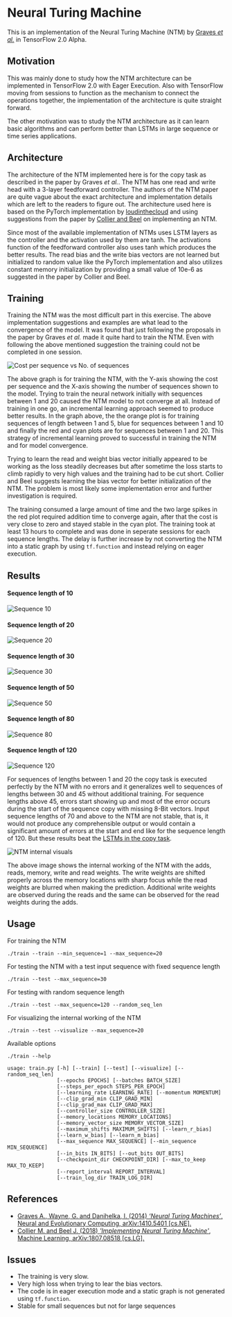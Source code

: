 # **Neural Turing Machine**

This is an implementation of the Neural Turing Machine (NTM) by [Graves *et al.*][Graves] in TensorFlow 2.0 Alpha.

## Motivation
This was mainly done to study how the NTM architecture can be implemented in TensorFlow 2.0 with Eager 
Execution. Also with TensorFlow moving from sessions to function as the mechanism to connect the operations 
together, the implementation of the architecture is quite straight forward. 

The other motivation was to study the NTM architecture as it can learn basic algorithms and can perform better than LSTMs in large sequence or time series applications.

## Architecture
The architecture of the NTM implemented here is for the copy task as described in the paper by Graves *et al.*. The NTM has one read and write head with a 3-layer feedforward controller. The authors of the NTM paper are quite vague about the exact architecture and implementation details which are left to the readers to figure out. The architecture used here is based on the PyTorch implementation by [loudinthecloud][PyTorchNTM] and using suggestions from the paper by [Collier and Beel][Collier] on implementing an NTM.
 
 Since most of the available implementation of NTMs uses LSTM layers as the controller and the activation used by them are tanh. The activations function of the feedforward controller also uses tanh which produces the better results. The read bias and the write bias vectors are not learned but initialized to random value like the PyTorch implementation and also utilizes constant memory initialization by providing a small value of 10e-6 as suggested in the paper by Collier and Beel.

## Training
Training the NTM was the most difficult part in this exercise. The above implementation suggestions and examples are what lead to the convergence of the model. It was found that just following the proposals in the paper by Graves *et al.* made it quite hard to train the NTM. Even with following the above mentioned suggestion the training could not be completed in one session. 

![Cost per sequence vs No. of sequences](./images/cost_per_sequence.svg)

The above graph is for training the NTM, with the Y-axis showing the cost per sequence and the X-axis showing the number of sequences shown to the model. Trying to train the neural network initially with sequences between 1 and 20 caused the 
NTM model to not converge at all. Instead of training in one go, an incremental learning approach seemed to produce better results. In the graph above, the the orange plot is for training sequences of length between 1 and 5, blue for sequences between 1 and 10 and finally the red and cyan plots are for sequences between 1 and 20. This strategy of incremental learning proved to successful in training the NTM and for model convergence.

Trying to learn the read and weight bias vector initially appeared to be working as the loss steadily decreases but after sometime the loss starts to climb rapidly to very high values and the training had to be cut short. Collier and Beel suggests learning the bias vector for better initialization of the NTM. The problem is most likely some implementation error and further investigation is required.

The training consumed a large amount of time and the two large spikes in the red plot required addition time to converge again, after that the cost is very close to zero and stayed stable in the cyan plot. The training took at least 13 hours to complete and was done in seperate sessions for each sequence lengths. The delay is further increase by not converting the NTM into a static graph by using `tf.function` and instead relying on eager execution.

## Results
#### Sequence length of 10
![Sequence 10](./images/seq_len_10.png)
#### Sequence length of 20
![Sequence 20](./images/seq_len_20.png)
#### Sequence length of 30
![Sequence 30](./images/seq_len_30.png)
#### Sequence length of 50
![Sequence 50](./images/seq_len_50.png)
#### Sequence length of 80
![Sequence 80](./images/seq_len_80.png)
#### Sequence length of 120
![Sequence 120](./images/seq_len_120.png)

For sequences of lengths between 1 and 20 the copy task is executed perfectly by the NTM with no errors and it generalizes well to sequences of lengths between 30 and 45 without additional training. For sequence lengths above 45, errors start showing up and most of the error occurs during the start of the sequence copy with missing 8-Bit vectors. Input sequence lengths of 70 and above to the NTM are not stable, that is, it would not produce any comprehensible output or would contain a significant amount of errors at the start and end like for the sequence length of 120. But these results beat the [LSTMs in the copy task][LSTMCopy].

![NTM internal visuals](./images/ntm_visualize.png)

The above image shows the internal working of the NTM with the adds, reads, memory, write and read weights. The write weights are shifted properly across the memory locations with sharp focus while the read weights are blurred when making the prediction. Additional write weights are observed during the reads and the same can be observed for the read weights during the adds.

## Usage
For training the NTM
```
./train --train --min_sequence=1 --max_sequence=20
```
For testing the NTM with a test input sequence with fixed sequence length
```
./train --test --max_sequence=30
```
For testing with random sequence length
```
./train --test --max_sequence=120 --random_seq_len
```
For visualizing the internal working of the NTM
```
./train --test --visualize --max_sequence=20
```
Available options
```
./train --help

usage: train.py [-h] [--train] [--test] [--visualize] [--random_seq_len]
                [--epochs EPOCHS] [--batches BATCH_SIZE]
                [--steps_per_epoch STEPS_PER_EPOCH]
                [--learning_rate LEARNING_RATE] [--momentum MOMENTUM]
                [--clip_grad_min CLIP_GRAD_MIN]
                [--clip_grad_max CLIP_GRAD_MAX]
                [--controller_size CONTROLLER_SIZE]
                [--memory_locations MEMORY_LOCATIONS]
                [--memory_vector_size MEMORY_VECTOR_SIZE]
                [--maximum_shifts MAXIMUM_SHIFTS] [--learn_r_bias]
                [--learn_w_bias] [--learn_m_bias]
                [--max_sequence MAX_SEQUENCE] [--min_sequence MIN_SEQUENCE]
                [--in_bits IN_BITS] [--out_bits OUT_BITS]
                [--checkpoint_dir CHECKPOINT_DIR] [--max_to_keep MAX_TO_KEEP]
                [--report_interval REPORT_INTERVAL]
                [--train_log_dir TRAIN_LOG_DIR]
```

## References
- [Graves A., Wayne, G. and Danihelka, I. (2014) *‘Neural Turing Machines’*, Neural and
   Evolutionary Computing, arXiv:1410.5401 [cs.NE].][Graves]
- [Collier M. and Beel J. (2018) *'Implementing Neural Turing Machine'*, Machine Learning,
   arXiv:1807.08518 [cs.LG].][Collier]

## Issues
- The training is very slow.
- Very high loss when trying to lear the bias vectors.
- The code is in eager execution mode and a static graph is not generated using `tf.function`.
- Stable for small sequences but not for large sequences

[Graves]:https://arxiv.org/pdf/1410.5401.pdf
[Collier]:https://arxiv.org/pdf/1807.08518.pdf
[PyTorchNTM]:https://github.com/loudinthecloud/pytorch-ntm
[LSTMCopy]:https://github.com/ajithcodesit/lstm_copy_task